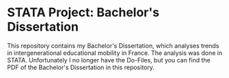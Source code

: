 # STATA Project: Bachelor's Dissertation
This repository contains my Bachelor's Dissertation, which analyses trends in intergenerational educational mobility in France. The analysis was done in STATA.
Unfortunately I no longer have the Do-Files, but you can find the PDF of the Bachelor's Dissertation in this repository.
